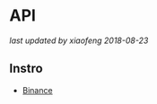 # API

<!-- markdownlint-disable MD004 MD007 MD012 MD036 -->
_last updated by xiaofeng 2018-08-23_

## Instro

- [Binance](https://github.com/binance-exchange/binance-official-api-docs)
